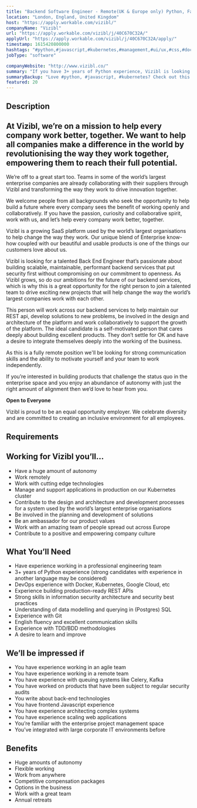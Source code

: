 ```yaml
---
title: "Backend Software Engineer - Remote(UK & Europe only) Python, FastApi, k8s, Postgresql, GCP"
location: "London, England, United Kingdom"
host: "https://apply.workable.com/vizibl/"
companyName: "Vizibl"
url: "https://apply.workable.com/vizibl/j/40C670C32A/"
applyUrl: "https://apply.workable.com/vizibl/j/40C670C32A/apply/"
timestamp: 1615420800000
hashtags: "#python,#javascript,#kubernetes,#management,#ui/ux,#css,#docker,#googlecloud,#office,#git"
jobType: "software"

companyWebsite: "http://www.vizibl.co/"
summary: "If you have 3+ years of Python experience, Vizibl is looking for someone with your skillset."
summaryBackup: "Love #python, #javascript, #kubernetes? Check out this job post!"
featured: 20
---
```


## Description

## At Vizibl, we’re on a mission to help every company work better, together. We want to help all companies make a difference in the world by revolutionising the way they work together, empowering them to reach their full potential.

We’re off to a great start too. Teams in some of the world’s largest enterprise companies are already collaborating with their suppliers through Vizibl and transforming the way they work to drive innovation together.

We welcome people from all backgrounds who seek the opportunity to help build a future where every company sees the benefit of working openly and collaboratively. If you have the passion, curiosity and collaborative spirit, work with us, and let’s help every company work better, together.

Vizibl is a growing SaaS platform used by the world’s largest organisations to help change the way they work. Our unique blend of Enterprise know-how coupled with our beautiful and usable products is one of the things our customers love about us.

Vizibl is looking for a talented Back End Engineer that’s passionate about building scalable, maintainable, performant backend services that put security first without compromising on our commitment to openness. As Vizibl grows, so do our ambitions for the future of our backend services, which is why this is a great opportunity for the right person to join a talented team to drive exciting new projects that will help change the way the world’s largest companies work with each other.

This person will work across our backend services to help maintain our REST api, develop solutions to new problems, be involved in the design and architecture of the platform and work collaboratively to support the growth of the platform. The ideal candidate is a self-motivated person that cares deeply about building excellent products. They don’t settle for OK and have a desire to integrate themselves deeply into the working of the business.

As this is a fully remote position we'll be looking for strong communication skills and the ability to motivate yourself and your team to work independently.

If you’re interested in building products that challenge the status quo in the enterprise space and you enjoy an abundance of autonomy with just the right amount of alignment then we’d love to hear from you.

**Open to Everyone**

Vizibl is proud to be an equal opportunity employer. We celebrate diversity and are committed to creating an inclusive environment for all employees.

## Requirements

## Working for Vizibl you’ll...

*   Have a huge amount of autonomy
*   Work remotely
*   Work with cutting edge technologies
*   Manage and support applications in production on our Kubernetes cluster
*   Contribute to the design and architecture and development processes for a system used by the world’s largest enterprise organisations
*   Be involved in the planning and development of solutions
*   Be an ambassador for our product values
*   Work with an amazing team of people spread out across Europe
*   Contribute to a positive and empowering company culture

## What You’ll Need

*   Have experience working in a professional engineering team
*   3+ years of Python experience (strong candidates with experience in another language may be considered)
*   DevOps experience with Docker, Kubernetes, Google Cloud, etc
*   Experience building production-ready REST APIs
*   Strong skills in information security architecture and security best practices
*   Understanding of data modelling and querying in (Postgres) SQL
*   Experience with Git
*   English fluency and excellent communication skills
*   Experience with TDD/BDD methodologies
*   A desire to learn and improve

## We’ll be impressed if

*   You have experience working in an agile team
*   You have experience working in a remote team
*   You have experience with queuing systems like Celery, Kafka
*   You have worked on products that have been subject to regular security audits
*   You write about back-end technologies
*   You have frontend Javascript experience
*   You have experience architecting complex systems
*   You have experience scaling web applications
*   You’re familiar with the enterprise project management space
*   You’ve integrated with large corporate IT environments before

## Benefits

*   Huge amounts of autonomy
*   Flexible working
*   Work from anywhere
*   Competitive compensation packages
*   Options in the business
*   Work with a great team
*   Annual retreats
